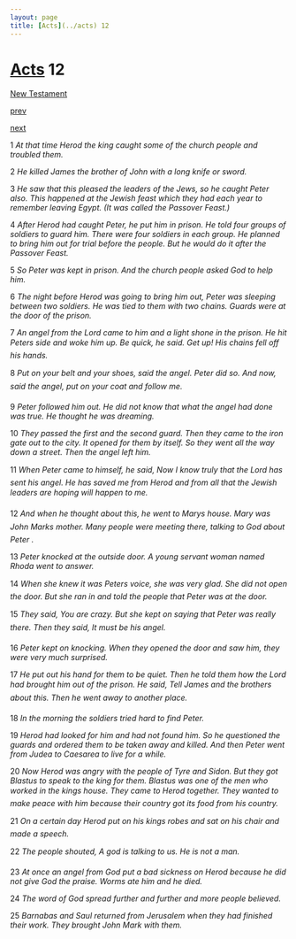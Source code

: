 ```yaml
---
layout: page
title: [Acts](../acts) 12
---
```


# [Acts](../acts) 12

[New Testament](/new-testament)


[prev](acts-11.html)


[next](acts-13.html)

1 _At that time Herod the king caught some of the church people and troubled them._

2 _He killed James the brother of John with a long knife or sword._

3 _He saw that this pleased the leaders of the Jews, so he caught Peter also. This happened at the Jewish feast which they had each year to remember leaving Egypt. (It was called the Passover Feast.)_

4 _After Herod had caught Peter, he put him in prison. He told four groups of soldiers to guard him. There were four soldiers in each group. He planned to bring him out for trial before the people. But he would do it after the Passover Feast._

5 _So Peter was kept in prison. And the church people asked God to help him._

6 _The night before Herod was going to bring him out, Peter was sleeping between two soldiers. He was tied to them with two chains. Guards were at the door of the prison._

7 _An angel from the Lord came to him and a light shone in the prison. He hit Peters side and woke him up. Be quick, he said. Get up! His chains fell off his hands._

8 _Put on your belt and your shoes, said the angel. Peter did so. And now, said the angel,  put on your coat and follow me._

9 _Peter followed him out. He did not know that what the angel had done was true. He thought he was dreaming._

10 _They passed the first and the second guard. Then they came to the iron gate out to the city. It opened for them by itself. So they went all the way down a street. Then the angel left him._

11 _When Peter came to himself, he said, Now I know truly that the Lord has sent his angel.  He has saved me from Herod and from all that the Jewish leaders are hoping will happen to me._

12 _And when he thought about this, he went to Marys house. Mary was John Marks mother. Many people were meeting there, talking to God about Peter ._

13 _Peter knocked at the outside door. A young servant woman named Rhoda went to answer._

14 _When she knew it was Peters voice, she was very glad. She did not open the door. But she ran in and told the people that Peter was at the door._

15 _They said, You are crazy. But she kept on saying that Peter was really there. Then they said, It must be his angel._

16 _Peter kept on knocking. When they opened the door and saw him, they were very much surprised._

17 _He put out his hand for them to be quiet. Then he told them how the Lord had brought him out of the prison. He said, Tell James and the brothers about this. Then he went away to another place._

18 _In the morning the soldiers tried hard to find Peter._

19 _Herod had looked for him and had not found him. So he questioned the guards and ordered them to be taken away and killed. And then Peter went from Judea to Caesarea to live for a while._

20 _Now Herod was angry with the people of Tyre and Sidon. But they got Blastus to speak to the king for them. Blastus was one of the men who worked in the kings house. They came to Herod together. They wanted to make peace with him because their country got its food from his country._

21 _On a certain day Herod put on his kings robes and sat on his chair and made a speech._

22 _The people shouted, A god is talking to us. He is not a man._

23 _At once an angel from God put a bad sickness on Herod because he did not give God the praise. Worms ate him and he died._

24 _The word of God spread further and further and more people believed._

25 _Barnabas and Saul returned from Jerusalem when they had finished their work. They brought John Mark with them._

